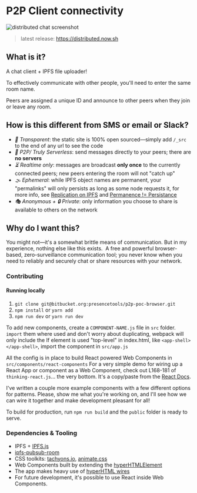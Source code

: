 # P2P Client connectivity

![distributed chat screenshot](https://cldup.com/CQeFdCBUx7.png)

> latest release: https://distributed.now.sh

## What is it?
A chat client + IPFS file uploader!

To effectively communicate with other people, you'll need to enter the same room name.

Peers are assigned a unique ID and announce to other peers when they join or leave any room.

## How is this different from SMS or email or Slack?

- *💯 Transparent*: the static site is 100% open sourced—simply add `/_src` to the end of any url to see the code
- *🙅‍ P2P/ Truly Serverless*: send messages directly to your peers; there are **no servers**
- *⏳ Realtime only*: messages are broadcast **only once** to the currently connected peers; new peers entering the room will not "catch up"
- *🌫 Ephemeral*: while IPFS object names are permanent, your "permalinks" will only persists as long as some node requests it, for more info, see [Replication on IPFS](https://discuss.ipfs.io/t/replication-on-ipfs-or-the-backing-up-content-model/372) and [Permanence != Persistance](https://discuss.ipfs.io/t/how-permanent-is-data-stored-on-ipfs/354)
- *🎭 Anonymous + 🔒 Private*: only information you choose to share is available to others on the network

## Why do I want this?
You might not—it's a somewhat brittle means of communication. But in my experience, nothing else like this exists.
 A free and powerful browser-based, zero-surveillance communication tool; you never know when you need to reliably and securely chat or share resources with your network.

### Contributing


#### Running locally

1. `git clone git@bitbucket.org:presencetools/p2p-poc-browser.git`
2. `npm install` or `yarn add`
3. `npm run dev` or `yarn run dev`

To add new components, create a `COMPONENT-NAME.js` file in `src` folder.
`import` them where used and don't worry about duplicating, webpack will only include the
If element is used "top-level" in index.html, like `<app-shell></app-shell>`, import the component in `src/app.js`

All the config is in place to build React powered Web Components in `src/components/react-components`
For a very simple demo for wiring up a React App or component as a Web Component, check out L168-181 of `thinking-react.js`... the very bottom.
It's a copy/paste from the [React Docs](https://reactjs.org/docs/thinking-in-react.html).

I've written a couple more example components with a few different options for patterns.
Please, show me what you're working on, and I'll see how we can wire it together and make development pleasant for all!

To build for production, run `npm run build` and the `public` folder is ready to serve.

### Dependencies & Tooling

* IPFS + [IPFS.js](https://github.com/ipfs/js-ipfs)
* [ipfs-pubsub-room](https://github.com/ipfs-shipyard/ipfs-pubsub-room)
* CSS toolkits: [tachyons.io](http://tachyons.io/), [animate.css](https://github.com/daneden/animate.css)
* Web Components built by extending the [hyperHTMLElement](https://github.com/WebReflection/hyperHTML-Element)
* The app makes heavy use of [hyperHTML wires](https://viperhtml.js.org/hyperhtml/documentation/#api-1)
* For future development, it's possible to use React inside Web Components.
